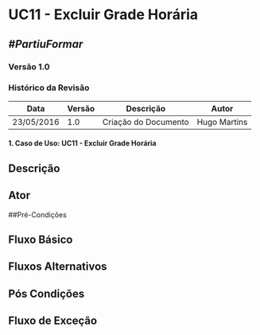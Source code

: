 # **UC11 - Excluir Grade Horária**

##  ***#PartiuFormar***

### **Versão 1.0**

### Histórico da Revisão
Data|Versão|Descrição|Autor
-----|------|---------|-------
23/05/2016| 1.0 |Criação do Documento | Hugo Martins

#### 1. Caso de Uso: UC11 - Excluir Grade Horária

## Descrição


## Ator


##Pré-Condições


## Fluxo Básico 

## Fluxos Alternativos

## Pós Condições

## Fluxo de Exceção
  